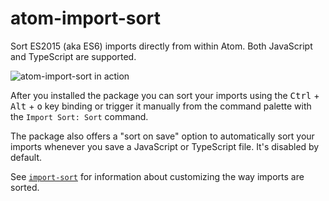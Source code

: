 # atom-import-sort

Sort ES2015 (aka ES6) imports directly from within Atom. Both JavaScript and TypeScript are supported.

![atom-import-sort in action](https://raw.githubusercontent.com/renke/import-sort/master/packages/atom-import-sort/doc/atom-import-sort.gif)

After you installed the package you can sort your imports using the <kbd>Ctrl</kbd> + <kbd>Alt</kbd> + <kbd>o</kbd> key binding or trigger it manually from the command palette with the `Import Sort: Sort` command.

The package also offers a "sort on save" option to automatically sort your imports whenever you save a JavaScript or TypeScript file. It's disabled by default.

See [`import-sort`](https://github.com/renke/import-sort) for information about customizing the way imports are sorted.
